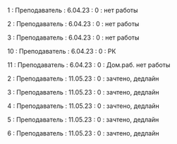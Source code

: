 1 : Преподаватель : 6.04.23 : 0 : нет работы

2 : Преподаватель : 6.04.23 : 0 : нет работы

3 : Преподаватель : 6.04.23 : 0 : нет работы

10 : Преподаватель : 6.04.23 : 0 : РК

11 : Преподаватель : 6.04.23 : 0 : Дом.раб. нет работы

2 : Преподаватель : 11.05.23 : 0 : зачтено, дедлайн

3 : Преподаватель : 11.05.23 : 0 : зачтено, дедлайн

4 : Преподаватель : 11.05.23 : 0 : зачтено, дедлайн

5 : Преподаватель : 11.05.23 : 0 : зачтено, дедлайн

6 : Преподаватель : 11.05.23 : 0 : зачтено, дедлайн
